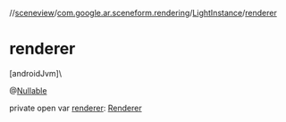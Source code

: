 //[sceneview](../../../index.md)/[com.google.ar.sceneform.rendering](../index.md)/[LightInstance](index.md)/[renderer](renderer.md)

# renderer

[androidJvm]\

@[Nullable](https://developer.android.com/reference/kotlin/androidx/annotation/Nullable.html)

private open var [renderer](renderer.md): [Renderer](../-renderer/index.md)

